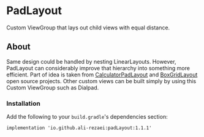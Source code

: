 # PadLayout
Custom ViewGroup that lays out child views with equal distance.

## About
Same design could be handled by nesting LinearLayouts. 
However, PadLayout can considerably improve that hierarchy into something more efficient.
Part of idea is taken from [CalculatorPadLayout](https://android.googlesource.com/platform/packages/apps/Calculator/+/marshmallow-mr3-release/src/com/android/calculator2/CalculatorPadLayout.java) and [BoxGridLayout](https://github.com/devunwired/custom-view-examples/blob/master/app/src/main/java/com/example/customview/widget/BoxGridLayout.java) open source projects. 
Other custom views can be built simply by using this Custom ViewGroup such as Dialpad.

### Installation

Add the following to your `build.gradle`'s dependencies section:
```
implementation 'io.github.ali-rezaei:padLayout:1.1.1'
```
